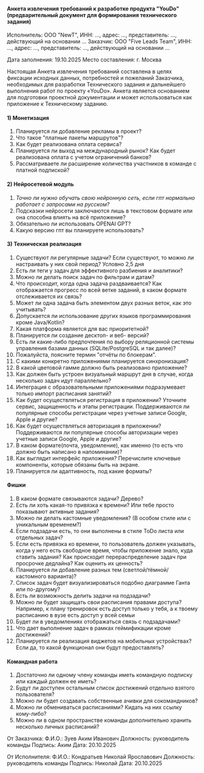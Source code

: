 #### Анкета извлечения требований к разработке продукта "YouDo" (предварительный документ для формирования технического задания)

Исполнитель: ООО "NewT", ИНН: ..., адрес: ..., представитель: ..., действующий на основании ...
Заказчик:  ООО "Five Leads Team", ИНН: ..., адрес: ..., представитель: ..., действующий на основании ... 

Дата заполнения: 19.10.2025
Место составления: г. Москва

Настоящая Анкета извлечения требований составлена в целях фиксации исходных данных, потребностей и пожеланий Заказчика, необходимых для разработки Технического задания и дальнейшего выполнения работ по проекту «YouDo».
Анкета является основанием для подготовки проектной документации и может использоваться как приложение к Техническому заданию.

#### 1) Монетизация
1) Планируется ли добавление рекламы в проект?
2) Что такое "платные пакеты маршрутов"?
3) Как будет реализована оплата сервиса?
4) Планируется ли выход на международный рынок? Как будет реализована оплата с учетом ограничений банков?
5) Рассматриваете ли расширение количества участников в команде с платной подпиской?

#### 2) Нейросетевой модуль
1) *Точно ли нужно обучать свою нейронную сеть, если гпт нормально работает с запросами на русском?*
2) Подсказки нейросети заключаются лишь в текстовом формате или она способна влиять на всё приложение?
3) Обязательно ли использовать OPENAI GPT?
4) Какую версию гпт вы планируете использовать? 

#### 3) Техническая реализация
1) Существуют ли регулярные задачи? Если существуют, то можно ли настраивать у них свой период? Условно 2,5 дня
2) Есть ли теги у задач для эффективного разбиения и аналитики?
3) Можно ли делать поиск задач по фильтрам и датам?
4) Что происходит, когда одна задача раздваивается? Как отображается прогресс по всей ветке заданий, в каком формате отслеживается их связь?
5) Может ли одна задача быть элементом двух разных веток, как это учитывать?
6) Допускается ли использование других языков программирования кроме Java/Kotlin?
7) Какая платформа является для вас приоритетной?
8) Планируется ли создание десктоп- и веб- версий?
9) Есть ли какие-либо предпочтения по выбору реляционной системы управления базами данных (SQLite/PostgreSQL и так далее)?
10) Пожалуйста, поясните термин "отчёты по блокерам".
11) С какими конкретно приложениями планируется синхронизация?
12) В какой цветовой гамме должно быть реализовано приложение?
13) Как должен быть устроен визуальный маршрут дня в случае, когда несколько задач идут параллельно?
14) Интеграция с образовательными приложениями подразумевает только импорт расписания занятий?
15) Как будет осуществляться регистрация в приложении? Уточните сервис, защищенность и этапы регистрации. Поддерживаются ли популярные способы регистрации через учетные записи Google, Apple и другие?
16) Как будет осуществляться авторизация в приложении? Поддерживаются ли популярные способы авторизации через учетные записи Google, Apple и другие?
17) В каком формате(почта, уведомление), как именно (то есть что должно быть написано в напоминании)?
18) Как выглядит интерфейс приложения? Перечислите ключевые компоненты, которые обязаны быть на экране.
19) Планируется ли адаптивность, под какие форматы?

#### Фишки
1) В каком формате связываются задачи? Дерево?
2) Есть ли хоть какая-то привязка к времени? Или тебе просто показывают активные задания?
3) Можно ли делать кастомные уведомления? (В особом стиле или с уникальным временем?)
4) Если подзадачи есть, то они выполнены в стиле ToDo листа или отдельных задач?
5) Если есть привязка ко времени, то пользователь должен указывать, когда у него есть свободное время, чтобы приложение знало, куда ставить задания? Как происходит перераспределение задач при просрочке дедлайна? Как оценить их ценность?
6) Планируется ли добавление разных тем (светлой/тёмной/кастомного варианта)?
7) Список задач будет визуализироваться подобно диаграмме Ганта или по-другому?
8) Есть ли возможность делить задачи на подзадачи?
9) Можно ли будет защищать свои расписания правами доступа? Например, к плану тренировок есть доступ только у тебя, а к твоему расписанию в вузе есть доступ у всей семьи
10) Будет ли в уведомлениях отображаться связь с подзадачами?
11) Что дает выполнение задач в рамках геймификации кроме достижений?
12) Планируется ли реализация виджетов на мобильных устройствах? Если да, то какой функционал они будут предоставлять?

#### Командная работа
1) Достаточно ли одному члену команды иметь командную подписку или каждый должен ее иметь?
2) Будут ли доступен остальным список достижений отдельно взятого пользователя?
3) Можно ли будет создавать собственные ачивки для сокомандников?
4) Можно ли обмениваться расписаниями? Кидать на них ссылку кому-либо?
5) Можно ли в одном пространстве команды дополнительно хранить несколько личных расписаний?


От Заказчика:
Ф.И.О.: Зуев Аким Иванович
Должность: руководитель команды
Подпись: Аким
Дата: 20.10.2025

От Исполнителя:
Ф.И.О.: Кондратьев Николай Ярославович
Должность: руководитель команды
Подпись: Николай
Дата: 20.10.2025